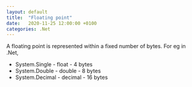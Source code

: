 ```yaml
---
layout: default
title:  "Floating point"
date:   2020-11-25 12:00:00 +0100
categories: .Net
---
```


A floating point is represented within a fixed number of bytes.
For eg in .Net, 
* System.Single - float - 4 bytes
* System.Double - double - 8 bytes
* System.Decimal - decimal - 16 bytes
